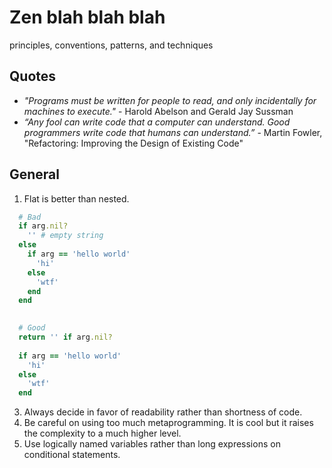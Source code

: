 Zen blah blah blah
=========

principles, conventions, patterns, and techniques

## Quotes

* *"Programs must be written for people to read, and only incidentally for machines to execute."* - Harold Abelson and Gerald Jay Sussman
* *“Any fool can write code that a computer can understand. Good programmers write code that humans can understand.”* - Martin Fowler, "Refactoring: Improving the Design of Existing Code"


## General

1. Flat is better than nested.

  ```ruby
    # Bad
    if arg.nil?
      '' # empty string
    else
      if arg == 'hello world'
        'hi'
      else
        'wtf'
      end
    end
  
    
    # Good
    return '' if arg.nil?
    
    if arg == 'hello world'
      'hi'
    else
      'wtf'
    end
  ```

3. Always decide in favor of readability rather than shortness of code.
4. Be careful on using too much metaprogramming. It is cool but it raises the complexity to a much higher level.
5. Use logically named variables rather than long expressions on conditional statements.

